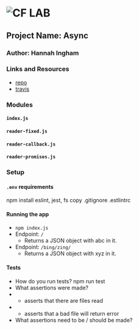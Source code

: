 ![CF](http://i.imgur.com/7v5ASc8.png) LAB
=================================================

## Project Name: Async 

### Author: Hannah Ingham

### Links and Resources
* [repo](https://github.com/hingham/03-async-hi)
* [travis](http://xyz.com)

### Modules
#### `index.js`
#### `reader-fixed.js`
#### `reader-callback.js`
#### `reader-promises.js`


### Setup
#### `.env` requirements
npm install eslint, jest, fs
copy .gitignore .estlintrc 

#### Running the app
* `npm index.js`
* Endpoint: `/`
  * Returns a JSON object with abc in it.
* Endpoint: `/bing/zing/`
  * Returns a JSON object with xyz in it.

#### Tests
* How do you run tests? npm run test
* What assertions were made? 
* * asserts that there are files read
* * asserts that a bad file will return error
* What assertions need to be / should be made?

